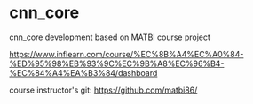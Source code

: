 # cnn_core
cnn_core development based on MATBI course project

https://www.inflearn.com/course/%EC%8B%A4%EC%A0%84-%ED%95%98%EB%93%9C%EC%9B%A8%EC%96%B4-%EC%84%A4%EA%B3%84/dashboard

course instructor's git: https://github.com/matbi86/
